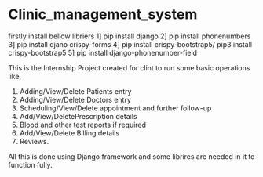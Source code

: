 # Clinic_management_system
firstly install bellow libriers
1] pip install django
2] pip install phonenumbers
3] pip install djano crispy-forms
4] pip install crispy-bootstrap5/ pip3 install crispy-bootstrap5
5] pip install django-phonenumber-field


This is the Internship Project created for clint to run some basic operations like,
1. Adding/View/Delete Patients entry
2. Adding/View/Delete Doctors entry
3. Scheduling/View/Delete appointment and further follow-up
4. Add/View/DeletePrescription details
5. Blood and other test reports if required
6. Add/View/Delete Billing details
7. Reviews.

All this is done using Django framework and some librires are needed in it to function fully.

